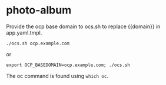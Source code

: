 # photo-album

Provide the ocp base domain to ocs.sh to replace {{domain}} in app.yaml.tmpl.

`./ocs.sh ocp.example.com`

or

`export OCP_BASEDOMAIN=ocp.example.com; ./ocs.sh`

The oc command is found using `which oc`.
